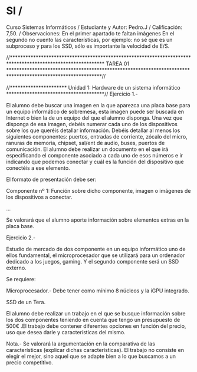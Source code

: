 # SI / 
Curso Sistemas Informáticos / 
Estudiante y Autor: Pedro.J / 
Calificación: 7,50. / 
Observaciones: 
En el primer apartado te faltan imágenes 
En el segundo no cuento las características, por ejemplo: no sé que es un subproceso y para los SSD, sólo es importante la velocidad de E/S.
 
//************************************************************************************************************
                                               TAREA 01
************************************************************************************************************//

//********************** Unidad 1: Hardware de un sistema informático **************************************//
Ejercicio 1.-

El alumno debe buscar una imagen en la que aparezca una placa base para un equipo informático de sobremesa, esta imagen puede ser buscada en Internet o bien la de un equipo del que el alumno disponga. Una vez que disponga de esa imagen, debéis numerar cada uno de los dispositivos sobre los que queréis detallar información. Debéis detallar al menos los siguientes componentes: puertos, entradas de corriente, zócalo del micro, ranuras de memoria, chipset, sal/ent de audio, buses, puertos de comunicación. El alumno debe realizar un documento en el que irá especificando el componente asociado a cada uno de esos números e ir indicando que podemos conectar y cuál es la función del dispositivo que conectéis a ese elemento.

El formato de presentación debe ser:

Componente nº 1: Función sobre dicho componente, imagen o imágenes de los dispositivos a conectar.

...

Se valorará que el alumno aporte información sobre elementos extras en la placa base.



Ejercicio 2.-

Estudio de mercado de dos componente en un equipo informático uno de ellos fundamental, el microprocesador que se utilizará para un ordenador dedicado a los juegos, gaming. Y el segundo componente será un SSD externo.

Se requiere:

Microprocesador.- Debe tener como mínimo 8 núcleos y la iGPU integrado.

SSD de un Tera.

El alumno debe realizar un trabajo en el que se busque información sobre los dos componentes teniendo en cuenta que tengo un presupuesto de 500€ .El trabajo debe contener diferentes opciones en función del precio, uso que desea darle y características del mismo.

Nota.- Se valorará la argumentación en la comparativa de las características (explicar dichas características). El trabajo no consiste en elegir el mejor, sino aquel que se adapte bien a lo que buscamos a un precio competitivo.
